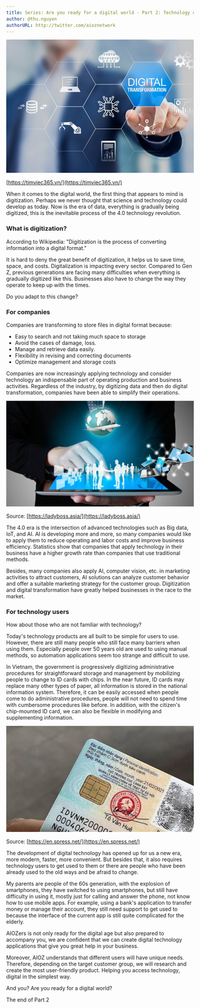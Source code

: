 ```yaml
---
title: Series: Are you ready for a digital world - Part 2: Technology users and Companies
author: @thu.nguyen
authorURL: http://twitter.com/aioznetwork
---
```

![assets/2021-07-02-technology-users-and-companies/digital-transformation-la-gi.jpeg](assets/2021-07-02-technology-users-and-companies/digital-transformation-la-gi.jpeg)
<!--truncate-->

[https://timviec365.vn/](https://timviec365.vn/)

When it comes to the digital world, the first thing that appears to mind is digitization. Perhaps we never thought that science and technology could develop as today. Now is the era of data, everything is gradually being digitized, this is the inevitable process of the 4.0 technology revolution.

### What is digitization?

 According to Wikipedia: "Digitization is the process of converting information into a digital format." 

It is hard to deny the great benefit of digitization, it helps us to save time, space, and costs. Digitalization is impacting every sector. Compared to Gen Z, previous generations are facing many difficulties when everything is gradually digitized like this. Businesses also have to change the way they operate to keep up with the times.

Do you adapt to this change?

### For companies

Companies are transforming to store files in digital format because:

- Easy to search and not taking much space to storage
- Avoid the cases of damage, loss.
- Manage and retrieve data easily.
- Flexibility in revising and correcting documents
- Optimize management and storage costs

Companies are now increasingly applying technology and consider technology an indispensable part of operating production and business activities. Regardless of the industry, by digitizing data and then do digital transformation, companies have been able to simplify their operations.

![assets/2021-07-02-technology-users-and-companies/digitalage2-1170x658.jpeg](assets/2021-07-02-technology-users-and-companies/digitalage2-1170x658.jpeg)

Source: [https://ladyboss.asia/](https://ladyboss.asia/)

The 4.0 era is the intersection of advanced technologies such as Big data, IoT, and AI. AI is developing more and more, so many companies would like to apply them to reduce operating and labor costs and improve business efficiency. Statistics show that companies that apply technology in their business have a higher growth rate than companies that use traditional methods.

Besides, many companies also apply AI, computer vision, etc. in marketing activities to attract customers, AI solutions can analyze customer behavior and offer a suitable marketing strategy for the customer group. Digitization and digital transformation have greatly helped businesses in the race to the market.

### For technology users

How about those who are not familiar with technology?

Today's technology products are all built to be simple for users to use. However, there are still many people who still face many barriers when using them. Especially people over 50 years old are used to using manual methods, so automation applications seem too strange and difficult to use.

In Vietnam, the government is progressively digitizing administrative procedures for straightforward storage and management by mobilizing people to change to ID cards with chips. In the near future, ID cards may replace many other types of paper, all information is stored in the national information system. Therefore, it can be easily accessed when people come to do administrative procedures, people will not need to spend time with cumbersome procedures like before. In addition, with the citizen's chip-mounted ID card, we can also be flexible in modifying and supplementing information.

![assets/2021-07-02-technology-users-and-companies/a-close-up-of-the-new-chip-mounted-citizens-identity-card-colorful-more-compact-and-modern-41275d2f796d9033c97c-jpg.jpeg](assets/2021-07-02-technology-users-and-companies/a-close-up-of-the-new-chip-mounted-citizens-identity-card-colorful-more-compact-and-modern-41275d2f796d9033c97c-jpg.jpeg)

Source: [https://en.spress.net/](https://en.spress.net/)

The development of digital technology has opened up for us a new era, more modern, faster, more convenient. But besides that, it also requires technology users to get used to them or there are people who have been already used to the old ways and be afraid to change.

My parents are people of the 60s generation, with the explosion of smartphones, they have switched to using smartphones, but still have difficulty in using it, mostly just for calling and answer the phone, not know how to use mobile apps. For example, using a bank's application to transfer money or manage their account, they still need support to get used to because the interface of the current app is still quite complicated for the elderly.

AIOZers is not only ready for the digital age but also prepared to accompany you, we are confident that we can create digital technology applications that give you great help in your business.

Moreover, AIOZ understands that different users will have unique needs. Therefore, depending on the target customer group, we will research and create the most user-friendly product. Helping you access technology, digital in the simplest way.

And you? Are you ready for a digital world?

The end of Part 2
